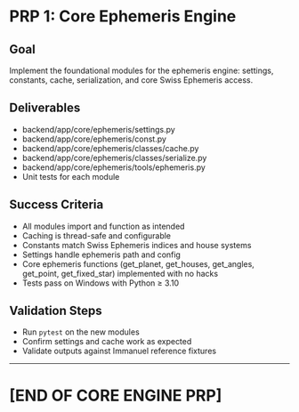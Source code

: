 # PRP 1: Core Ephemeris Engine

## Goal
Implement the foundational modules for the ephemeris engine: settings, constants, cache, serialization, and core Swiss Ephemeris access.

## Deliverables
- backend/app/core/ephemeris/settings.py
- backend/app/core/ephemeris/const.py
- backend/app/core/ephemeris/classes/cache.py
- backend/app/core/ephemeris/classes/serialize.py
- backend/app/core/ephemeris/tools/ephemeris.py
- Unit tests for each module

## Success Criteria
- All modules import and function as intended
- Caching is thread-safe and configurable
- Constants match Swiss Ephemeris indices and house systems
- Settings handle ephemeris path and config
- Core ephemeris functions (get_planet, get_houses, get_angles, get_point, get_fixed_star) implemented with no hacks
- Tests pass on Windows with Python ≥ 3.10

## Validation Steps
- Run `pytest` on the new modules
- Confirm settings and cache work as expected
- Validate outputs against Immanuel reference fixtures

---

# [END OF CORE ENGINE PRP]
